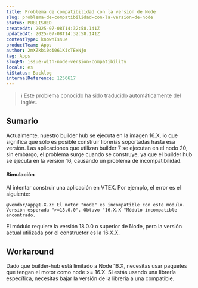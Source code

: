 ```yaml
---
title: Problema de compatibilidad con la versión de Node
slug: problema-de-compatibilidad-con-la-version-de-node
status: PUBLISHED
createdAt: 2025-07-08T14:32:58.141Z
updatedAt: 2025-07-08T14:32:58.141Z
contentType: knownIssue
productTeam: Apps
author: 2mXZkbi0oi061KicTExNjo
tag: Apps
slugEN: issue-with-node-version-compatibility
locale: es
kiStatus: Backlog
internalReference: 1256617
---
```


>ℹ️ Este problema conocido ha sido traducido automáticamente del inglés.

## Sumario


Actualmente, nuestro builder hub se ejecuta en la imagen 16.X, lo que significa que sólo es posible construir librerías soportadas hasta esa versión. Las aplicaciones que utilizan builder 7 se ejecutan en el nodo 20, sin embargo, el problema surge cuando se construye, ya que el builder hub se ejecuta en la versión 16, causando un problema de incompatibilidad.


#### Simulación


Al intentar construir una aplicación en VTEX. Por ejemplo, el error es el siguiente:

    @vendor/app@1.X.X: El motor "node" es incompatible con este módulo. Versión esperada ">=18.0.0". Obtuvo "16.X.X "Módulo incompatible encontrado.


El módulo requiere la versión 18.0.0 o superior de Node, pero la versión actual utilizada por el constructor es la 16.X.X.

## Workaround


Dado que builder-hub está limitado a Node 16.X, necesitas usar paquetes que tengan el motor como node >= 16.X. Si estás usando una librería específica, necesitas bajar la versión de la librería a una compatible.



